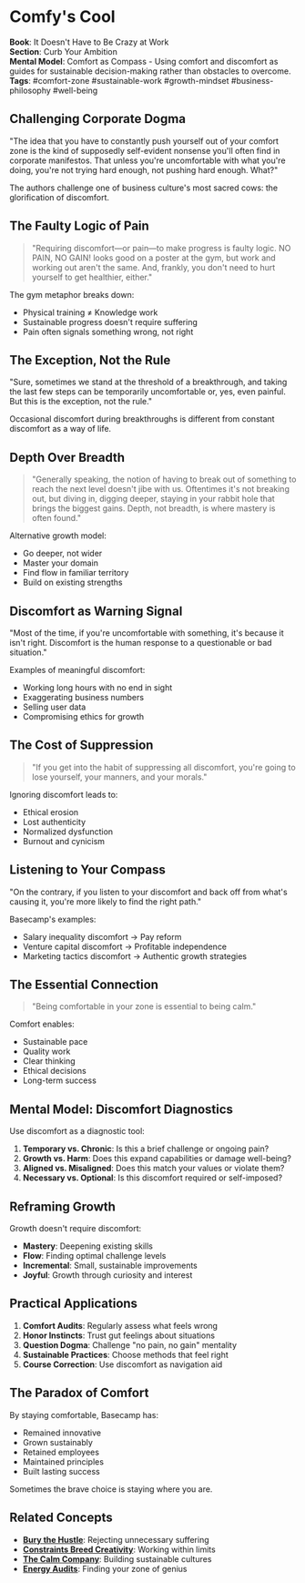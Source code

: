# Comfy's Cool

**Book**: It Doesn't Have to Be Crazy at Work  
**Section**: Curb Your Ambition  
**Mental Model**: Comfort as Compass - Using comfort and discomfort as guides for sustainable decision-making rather than obstacles to overcome.  
**Tags**: #comfort-zone #sustainable-work #growth-mindset #business-philosophy #well-being

## Challenging Corporate Dogma

"The idea that you have to constantly push yourself out of your comfort zone is the kind of supposedly self-evident nonsense you'll often find in corporate manifestos. That unless you're uncomfortable with what you're doing, you're not trying hard enough, not pushing hard enough. What?"

The authors challenge one of business culture's most sacred cows: the glorification of discomfort.

## The Faulty Logic of Pain

> "Requiring discomfort—or pain—to make progress is faulty logic. NO PAIN, NO GAIN! looks good on a poster at the gym, but work and working out aren't the same. And, frankly, you don't need to hurt yourself to get healthier, either."

The gym metaphor breaks down:
- Physical training ≠ Knowledge work
- Sustainable progress doesn't require suffering
- Pain often signals something wrong, not right

## The Exception, Not the Rule

"Sure, sometimes we stand at the threshold of a breakthrough, and taking the last few steps can be temporarily uncomfortable or, yes, even painful. But this is the exception, not the rule."

Occasional discomfort during breakthroughs is different from constant discomfort as a way of life.

## Depth Over Breadth

> "Generally speaking, the notion of having to break out of something to reach the next level doesn't jibe with us. Oftentimes it's not breaking out, but diving in, digging deeper, staying in your rabbit hole that brings the biggest gains. Depth, not breadth, is where mastery is often found."

Alternative growth model:
- Go deeper, not wider
- Master your domain
- Find flow in familiar territory
- Build on existing strengths

## Discomfort as Warning Signal

"Most of the time, if you're uncomfortable with something, it's because it isn't right. Discomfort is the human response to a questionable or bad situation."

Examples of meaningful discomfort:
- Working long hours with no end in sight
- Exaggerating business numbers
- Selling user data
- Compromising ethics for growth

## The Cost of Suppression

> "If you get into the habit of suppressing all discomfort, you're going to lose yourself, your manners, and your morals."

Ignoring discomfort leads to:
- Ethical erosion
- Lost authenticity
- Normalized dysfunction
- Burnout and cynicism

## Listening to Your Compass

"On the contrary, if you listen to your discomfort and back off from what's causing it, you're more likely to find the right path."

Basecamp's examples:
- Salary inequality discomfort → Pay reform
- Venture capital discomfort → Profitable independence
- Marketing tactics discomfort → Authentic growth strategies

## The Essential Connection

> "Being comfortable in your zone is essential to being calm."

Comfort enables:
- Sustainable pace
- Quality work
- Clear thinking
- Ethical decisions
- Long-term success

## Mental Model: Discomfort Diagnostics

Use discomfort as a diagnostic tool:

1. **Temporary vs. Chronic**: Is this a brief challenge or ongoing pain?
2. **Growth vs. Harm**: Does this expand capabilities or damage well-being?
3. **Aligned vs. Misaligned**: Does this match your values or violate them?
4. **Necessary vs. Optional**: Is this discomfort required or self-imposed?

## Reframing Growth

Growth doesn't require discomfort:
- **Mastery**: Deepening existing skills
- **Flow**: Finding optimal challenge levels
- **Incremental**: Small, sustainable improvements
- **Joyful**: Growth through curiosity and interest

## Practical Applications

1. **Comfort Audits**: Regularly assess what feels wrong
2. **Honor Instincts**: Trust gut feelings about situations
3. **Question Dogma**: Challenge "no pain, no gain" mentality
4. **Sustainable Practices**: Choose methods that feel right
5. **Course Correction**: Use discomfort as navigation aid

## The Paradox of Comfort

By staying comfortable, Basecamp has:
- Remained innovative
- Grown sustainably
- Retained employees
- Maintained principles
- Built lasting success

Sometimes the brave choice is staying where you are.

## Related Concepts

- **[Bury the Hustle](03_bury-the-hustle.md)**: Rejecting unnecessary suffering
- **[Constraints Breed Creativity](../Getting_Real/13_embrace-constraints.md)**: Working within limits
- **[The Calm Company](01_your-company-is-a-product.md)**: Building sustainable cultures
- **[Energy Audits](../The_Great_CEO_Within/09_energy-audit-zone-of-genius.md)**: Finding your zone of genius